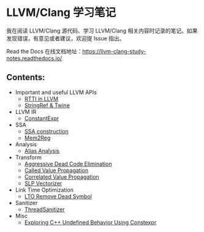 # LLVM/Clang 学习笔记

我在阅读 LLVM/Clang 源代码、学习 LLVM/Clang 相关内容时记录的笔记。如果发现错误，有意见或者建议，欢迎提 Issue 指出。

Read the Docs 在线文档地址：https://llvm-clang-study-notes.readthedocs.io/

## Contents:

- Important and useful LLVM APIs
  - [RTTI in LLVM](https://llvm-clang-study-notes.readthedocs.io/en/latest/important-and-useful-llvm-apis/RTTI-in-LLVM.html)
  - [StringRef & Twine](https://llvm-clang-study-notes.readthedocs.io/en/latest/important-and-useful-llvm-apis/StringRef-and-Twine.html)
- LLVM IR
  - [ConstantExpr](https://llvm-clang-study-notes.readthedocs.io/en/latest/llvm-ir/ConstantExpr.html)
- SSA
  - [SSA construction](https://llvm-clang-study-notes.readthedocs.io/en/latest/ssa/SSA-Construction.html)
  - [Mem2Reg](https://llvm-clang-study-notes.readthedocs.io/en/latest/ssa/Mem2Reg.html)
- Analysis
  - [Alias Analysis](https://llvm-clang-study-notes.readthedocs.io/en/latest/analysis/alias-analysis/index.html)
- Transform
  - [Aggressive Dead Code Elimination](https://llvm-clang-study-notes.readthedocs.io/en/latest/transform/aggressive-dead-code-elimination/index.html)
  - [Called Value Propagation](https://llvm-clang-study-notes.readthedocs.io/en/latest/transform/called-value-propagation/index.html)
  - [Correlated Value Propagation](https://llvm-clang-study-notes.readthedocs.io/en/latest/transform/correlated-value-propagation/index.html)
  - [SLP Vectorizer](https://llvm-clang-study-notes.readthedocs.io/en/latest/transform/slp-vectorizer/index.html)
- Link Time Optimization
  - [LTO Remove Dead Symbol](https://llvm-clang-study-notes.readthedocs.io/en/latest/lto/RemoveDeadSymbol.html)
- Sanitizer
  - [ThreadSanitizer](https://llvm-clang-study-notes.readthedocs.io/en/latest/sanitizer/tsan/index.html)
- Misc
  - [Exploring C++ Undefined Behavior Using Constexpr](https://llvm-clang-study-notes.readthedocs.io/en/latest/misc/UB_Constexpr.html)
